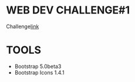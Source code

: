 # WEB DEV CHALLENGE#1

Challenge<a href="embed.com">link</a>

# TOOLS

- Bootstrap 5.0beta3
- Bootstrap Icons 1.4.1
